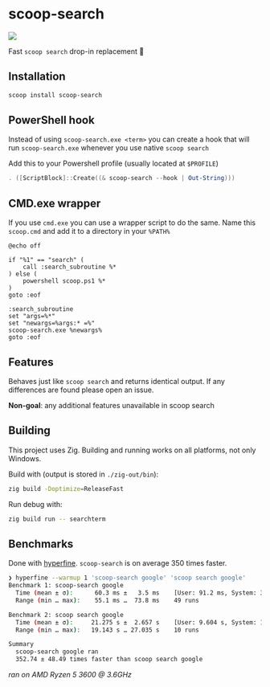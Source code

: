 # scoop-search

[![](https://github.com/shilangyu/scoop-search/workflows/ci/badge.svg)](https://github.com/shilangyu/scoop-search/actions)

Fast `scoop search` drop-in replacement 🚀

## Installation

```sh
scoop install scoop-search
```

## PowerShell hook

Instead of using `scoop-search.exe <term>` you can create a hook that will run `scoop-search.exe` whenever you use native `scoop search`

Add this to your Powershell profile (usually located at `$PROFILE`)

```ps1
. ([ScriptBlock]::Create((& scoop-search --hook | Out-String)))
```

## CMD.exe wrapper

If you use `cmd.exe` you can use a wrapper script to do the same. Name this `scoop.cmd` and add it to
a directory in your `%PATH%`

```
@echo off

if "%1" == "search" (
    call :search_subroutine %*
) else (
    powershell scoop.ps1 %*
)
goto :eof

:search_subroutine
set "args=%*"
set "newargs=%args:* =%"
scoop-search.exe %newargs%
goto :eof
```

## Features

Behaves just like `scoop search` and returns identical output. If any differences are found please open an issue.

**Non-goal**: any additional features unavailable in scoop search

## Building

This project uses Zig. Building and running works on all platforms, not only Windows.

Build with (output is stored in `./zig-out/bin`):

```sh
zig build -Doptimize=ReleaseFast
```

Run debug with:

```sh
zig build run -- searchterm
```

## Benchmarks

Done with [hyperfine](https://github.com/sharkdp/hyperfine). `scoop-search` is on average 350 times faster.

```sh
❯ hyperfine --warmup 1 'scoop-search google' 'scoop search google'
Benchmark 1: scoop-search google
  Time (mean ± σ):      60.3 ms ±   3.5 ms    [User: 91.2 ms, System: 394.2 ms]
  Range (min … max):    55.1 ms …  73.8 ms    49 runs

Benchmark 2: scoop search google
  Time (mean ± σ):     21.275 s ±  2.657 s    [User: 9.604 s, System: 11.789 s]
  Range (min … max):   19.143 s … 27.035 s    10 runs

Summary
  scoop-search google ran
  352.74 ± 48.49 times faster than scoop search google
```

_ran on AMD Ryzen 5 3600 @ 3.6GHz_
